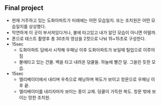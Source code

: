 ## Final project 
* 현재 거주하고 있는 도화아파트가 미래에는 어떤 모습일지. 또는 조치원은 어떤 모습일지를 상상했다.
* 막연하게 이 곳이 부서져있다거나, 불에 타고있고 내가 알던 모습이 아니면 어떨까.
* 폰으로 테스트 촬영후 총 30초의 영상을 2컷으로 나눠 15+15초로 구성한다.
* 15sec
     * 도화아파트 담에서 시작해 우패닝 이후 도화아파트가 보일때 틸업으로 이루어짐
     * 불에타고 있는 건물. 벽을 타고 내려온 덩쿨들. 하늘에 빨간 달. 그을린 듯한 모습.
* 15sec
     * 엘리베이터에서 내리며 우측으로 패닝하며 복도가 보이고 창문으로 우패닝 이후 끝.
     * 엘리베이터를 내리자마자 보이는 종이 교체. 덩쿨이 가득한 복도. 창문 밖에 보이는 망한 조치원.
